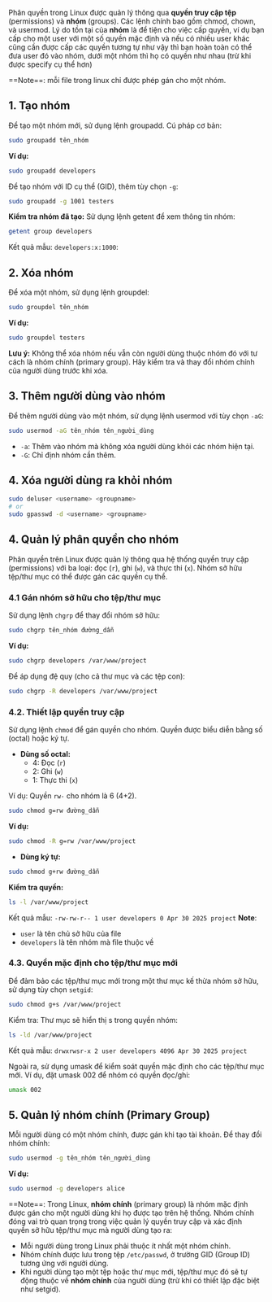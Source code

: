 Phân quyền trong Linux được quản lý thông qua **quyền truy cập tệp** (permissions) và **nhóm** (groups). Các lệnh chính bao gồm chmod, chown, và usermod. Lý do tồn tại của **nhóm** là để tiện cho việc cấp quyền, ví dụ bạn cấp cho một user với một số quyền mặc định và nếu có nhiều user khác cũng cần được cấp các quyền tương tự như vậy thì bạn hoàn toàn có thể đưa user đó vào nhóm, dưới một nhóm thì họ có quyền như nhau (trừ khi được specify cụ thể hơn)

==Note==: mỗi file trong linux chỉ được phép gán cho một nhóm.

## 1. Tạo nhóm

Để tạo một nhóm mới, sử dụng lệnh groupadd. Cú pháp cơ bản:
```bash
sudo groupadd tên_nhóm
```

**Ví dụ:**
```bash
sudo groupadd developers
```

Để tạo nhóm với ID cụ thể (GID), thêm tùy chọn `-g`:
```bash
sudo groupadd -g 1001 testers
```

**Kiểm tra nhóm đã tạo:** Sử dụng lệnh getent để xem thông tin nhóm:
```bash
getent group developers
```
Kết quả mẫu: `developers:x:1000`:

## 2. Xóa nhóm

Để xóa một nhóm, sử dụng lệnh groupdel:
```bash
sudo groupdel tên_nhóm
```
**Ví dụ:**
```bash
sudo groupdel testers
```
**Lưu ý:** Không thể xóa nhóm nếu vẫn còn người dùng thuộc nhóm đó với tư cách là nhóm chính (primary group). Hãy kiểm tra và thay đổi nhóm chính của người dùng trước khi xóa.

## 3. Thêm người dùng vào nhóm

Để thêm người dùng vào một nhóm, sử dụng lệnh usermod với tùy chọn `-aG`:
```bash
sudo usermod -aG tên_nhóm tên_người_dùng
```
- `-a`: Thêm vào nhóm mà không xóa người dùng khỏi các nhóm hiện tại.
- `-G`: Chỉ định nhóm cần thêm.

## 4. Xóa người dùng ra khỏi nhóm

```bash
sudo deluser <username> <groupname>
# or
sudo gpasswd -d <username> <groupname>
```
## 4. Quản lý phân quyền cho nhóm

Phân quyền trên Linux được quản lý thông qua hệ thống quyền truy cập (permissions) với ba loại: đọc (`r`), ghi (`w`), và thực thi (`x`). Nhóm sở hữu tệp/thư mục có thể được gán các quyền cụ thể.

### 4.1 Gán nhóm sở hữu cho tệp/thư mục

Sử dụng lệnh `chgrp` để thay đổi nhóm sở hữu:
```bash
sudo chgrp tên_nhóm đường_dẫn
```
**Ví dụ:**
```bash
sudo chgrp developers /var/www/project
```
Để áp dụng đệ quy (cho cả thư mục và các tệp con):
```bash
sudo chgrp -R developers /var/www/project
```

### 4.2. Thiết lập quyền truy cập

Sử dụng lệnh `chmod` để gán quyền cho nhóm. Quyền được biểu diễn bằng số (octal) hoặc ký tự.

- **Dùng số octal:**
    - 4: Đọc (`r`)
    - 2: Ghi (`w`)
    - 1: Thực thi (`x`)

Ví dụ: Quyền `rw-` cho nhóm là 6 (4+2).
```bash
sudo chmod g=rw đường_dẫn
```
**Ví dụ:**
```bash
sudo chmod -R g=rw /var/www/project
```
- **Dùng ký tự:**
```bash
sudo chmod g+rw đường_dẫn
```
**Kiểm tra quyền:**
```bash
ls -l /var/www/project
```
Kết quả mẫu: `-rw-rw-r-- 1 user developers 0 Apr 30 2025 project`
**Note**: 
- `user` là tên chủ sở hữu của file
- `developers` là tên nhóm mà file thuộc về

### 4.3. Quyền mặc định cho tệp/thư mục mới

Để đảm bảo các tệp/thư mục mới trong một thư mục kế thừa nhóm sở hữu, sử dụng tùy chọn `setgid`:
```bash
sudo chmod g+s /var/www/project
```
Kiểm tra: Thư mục sẽ hiển thị s trong quyền nhóm:
```bash
ls -ld /var/www/project
```
Kết quả mẫu: `drwxrwsr-x 2 user developers 4096 Apr 30 2025 project`

Ngoài ra, sử dụng umask để kiểm soát quyền mặc định cho các tệp/thư mục mới. Ví dụ, đặt umask 002 để nhóm có quyền đọc/ghi:
```bash
umask 002
```

## 5. Quản lý nhóm chính (Primary Group)

Mỗi người dùng có một nhóm chính, được gán khi tạo tài khoản. Để thay đổi nhóm chính:
```bash
sudo usermod -g tên_nhóm tên_người_dùng
```
**Ví dụ:**
```bash
sudo usermod -g developers alice
```
==Note==:
Trong Linux, **nhóm chính** (primary group) là nhóm mặc định được gán cho một người dùng khi họ được tạo trên hệ thống. Nhóm chính đóng vai trò quan trọng trong việc quản lý quyền truy cập và xác định quyền sở hữu tệp/thư mục mà người dùng tạo ra:
- Mỗi người dùng trong Linux phải thuộc ít nhất một nhóm chính.
- Nhóm chính được lưu trong tệp `/etc/passwd`, ở trường GID (Group ID) tương ứng với người dùng.
- Khi người dùng tạo một tệp hoặc thư mục mới, tệp/thư mục đó sẽ tự động thuộc về **nhóm chính** của người dùng (trừ khi có thiết lập đặc biệt như setgid).

